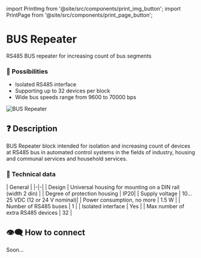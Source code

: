 import PrintImg from '@site/src/components/print_img_button';
import PrintPage from '@site/src/components/print_page_button';

# BUS Repeater

RS485 BUS repeater for increasing count of bus segments

<PrintPage> </PrintPage>

### 💎 Possibilities
- Isolated RS485 interface
- Supporting up to 32 devices per block
- Wide bus speeds range from 9600 to 70000 bps

![BUS Repeater](/img/blocks_photo/BUS_L.jpg)

## ❓ Description
BUS Repeater block intended for isolation and increasing count of devices at RS485 bus in automated control systems in the fields of industry, housing and communal services and household services.

### 🔧 Technical data
| General |
|-|-|
| Design | Universal housing for mounting on a DIN rail (width 2 din) |
| Degree of protection housing | IP20|
| Supply voltage | 10…25 VDC (12 or 24 V nominal)|
| Power consumption, no more | 1.5 W |
| Number of RS485 buses | 1 |
| Isolated interface | Yes |
| Max number of extra RS485 devices | 32 |


## 👁‍🗨 How to connect

Soon...

<PrintPage> </PrintPage>